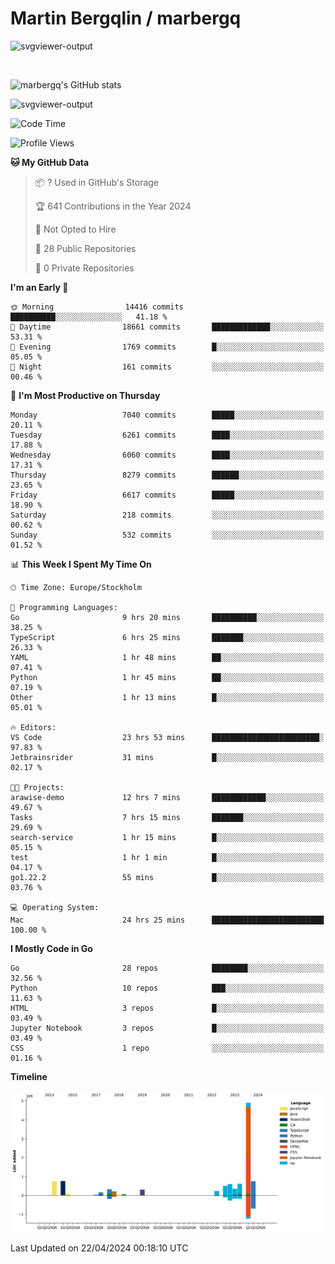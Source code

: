 # Martin Bergqlin / marbergq

![svgviewer-output](https://user-images.githubusercontent.com/2405410/206014777-22d41ecb-c24f-421d-b7d9-bba2cb5bb0de.svg)

<br>

<!--- [![Martin's Week](https://github-readme-stats.vercel.app/api/wakatime?username=marbergq&theme=dark)](https://github.com/anuraghazra/github-readme-stats) -->

![marbergq's GitHub stats](https://github-readme-stats.vercel.app/api?username=marbergq&count_private=true&show_icons=true)

![svgviewer-output](https://wakatime.com/badge/user/3f0a2069-6683-4e19-9a4a-7d21ea815067.svg)

<!--START_SECTION:waka-->
![Code Time](http://img.shields.io/badge/Code%20Time-3%2C967%20hrs-blue)

![Profile Views](http://img.shields.io/badge/Profile%20Views-0-blue)

**🐱 My GitHub Data** 

> 📦 ? Used in GitHub's Storage 
 > 
> 🏆 641 Contributions in the Year 2024
 > 
> 🚫 Not Opted to Hire
 > 
> 📜 28 Public Repositories 
 > 
> 🔑 0 Private Repositories 
 > 
**I'm an Early 🐤** 

```text
🌞 Morning                14416 commits       ██████████░░░░░░░░░░░░░░░   41.18 % 
🌆 Daytime                18661 commits       █████████████░░░░░░░░░░░░   53.31 % 
🌃 Evening                1769 commits        █░░░░░░░░░░░░░░░░░░░░░░░░   05.05 % 
🌙 Night                  161 commits         ░░░░░░░░░░░░░░░░░░░░░░░░░   00.46 % 
```
📅 **I'm Most Productive on Thursday** 

```text
Monday                   7040 commits        █████░░░░░░░░░░░░░░░░░░░░   20.11 % 
Tuesday                  6261 commits        ████░░░░░░░░░░░░░░░░░░░░░   17.88 % 
Wednesday                6060 commits        ████░░░░░░░░░░░░░░░░░░░░░   17.31 % 
Thursday                 8279 commits        ██████░░░░░░░░░░░░░░░░░░░   23.65 % 
Friday                   6617 commits        █████░░░░░░░░░░░░░░░░░░░░   18.90 % 
Saturday                 218 commits         ░░░░░░░░░░░░░░░░░░░░░░░░░   00.62 % 
Sunday                   532 commits         ░░░░░░░░░░░░░░░░░░░░░░░░░   01.52 % 
```


📊 **This Week I Spent My Time On** 

```text
🕑︎ Time Zone: Europe/Stockholm

💬 Programming Languages: 
Go                       9 hrs 20 mins       ██████████░░░░░░░░░░░░░░░   38.25 % 
TypeScript               6 hrs 25 mins       ███████░░░░░░░░░░░░░░░░░░   26.33 % 
YAML                     1 hr 48 mins        ██░░░░░░░░░░░░░░░░░░░░░░░   07.41 % 
Python                   1 hr 45 mins        ██░░░░░░░░░░░░░░░░░░░░░░░   07.19 % 
Other                    1 hr 13 mins        █░░░░░░░░░░░░░░░░░░░░░░░░   05.01 % 

🔥 Editors: 
VS Code                  23 hrs 53 mins      ████████████████████████░   97.83 % 
Jetbrainsrider           31 mins             █░░░░░░░░░░░░░░░░░░░░░░░░   02.17 % 

🐱‍💻 Projects: 
arawise-demo             12 hrs 7 mins       ████████████░░░░░░░░░░░░░   49.67 % 
Tasks                    7 hrs 15 mins       ███████░░░░░░░░░░░░░░░░░░   29.69 % 
search-service           1 hr 15 mins        █░░░░░░░░░░░░░░░░░░░░░░░░   05.15 % 
test                     1 hr 1 min          █░░░░░░░░░░░░░░░░░░░░░░░░   04.17 % 
go1.22.2                 55 mins             █░░░░░░░░░░░░░░░░░░░░░░░░   03.76 % 

💻 Operating System: 
Mac                      24 hrs 25 mins      █████████████████████████   100.00 % 
```

**I Mostly Code in Go** 

```text
Go                       28 repos            ████████░░░░░░░░░░░░░░░░░   32.56 % 
Python                   10 repos            ███░░░░░░░░░░░░░░░░░░░░░░   11.63 % 
HTML                     3 repos             █░░░░░░░░░░░░░░░░░░░░░░░░   03.49 % 
Jupyter Notebook         3 repos             █░░░░░░░░░░░░░░░░░░░░░░░░   03.49 % 
CSS                      1 repo              ░░░░░░░░░░░░░░░░░░░░░░░░░   01.16 % 
```



**Timeline**

![Lines of Code chart](https://raw.githubusercontent.com/marbergq/marbergq/main/assets/bar_graph.png)


 Last Updated on 22/04/2024 00:18:10 UTC
<!--END_SECTION:waka-->
